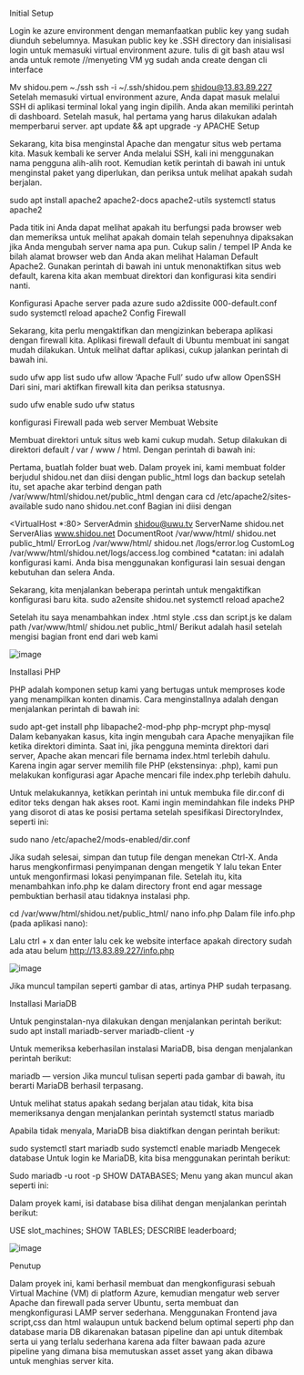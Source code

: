Initial Setup

Login ke azure environment dengan memanfaatkan public key yang sudah diunduh sebelumnya.
Masukan public key ke .SSH directory dan inisialisasi login untuk memasuki virtual environment azure.
tulis di git bash atau wsl anda untuk remote //menyeting VM yg sudah anda create dengan cli interface

Mv shidou.pem ~./ssh
ssh -i ~/.ssh/shidou.pem shidou@13.83.89.227
Setelah memasuki virtual environment azure, Anda dapat masuk melalui SSH di aplikasi terminal lokal yang ingin dipilih. Anda akan memiliki perintah di dashboard. Setelah masuk, hal pertama yang harus dilakukan adalah memperbarui server.
apt update && apt upgrade -y
APACHE Setup

Sekarang, kita bisa menginstal Apache dan mengatur situs web pertama kita. Masuk kembali ke server Anda melalui SSH, kali ini menggunakan nama pengguna alih-alih root. Kemudian ketik perintah di bawah ini untuk menginstal paket yang diperlukan, dan periksa untuk melihat apakah sudah berjalan.

sudo apt install apache2 apache2-docs apache2-utils
systemctl status apache2

Pada titik ini Anda dapat melihat apakah itu berfungsi pada browser web dan memeriksa untuk melihat apakah domain telah sepenuhnya dipaksakan jika Anda mengubah server nama apa pun. Cukup salin / tempel IP Anda ke bilah alamat browser web dan Anda akan melihat Halaman Default Apache2. Gunakan perintah di bawah ini untuk menonaktifkan situs web default, karena kita akan membuat direktori dan konfigurasi kita sendiri nanti.


Konfigurasi Apache server pada azure
sudo a2dissite 000-default.conf
sudo systemctl reload apache2
Config Firewall

Sekarang, kita perlu mengaktifkan dan mengizinkan beberapa aplikasi dengan firewall kita. Aplikasi firewall default di Ubuntu membuat ini sangat mudah dilakukan. Untuk melihat daftar aplikasi, cukup jalankan perintah di bawah ini.

sudo ufw app list
sudo ufw allow ‘Apache Full’
sudo ufw allow OpenSSH
Dari sini, mari aktifkan firewall kita dan periksa statusnya.

sudo ufw enable
sudo ufw status

konfigurasi Firewall pada web server
Membuat Website

Membuat direktori untuk situs web kami cukup mudah. Setup dilakukan di direktori default / var / www / html. Dengan perintah di bawah ini:

Pertama, buatlah folder buat web. Dalam proyek ini, kami membuat folder berjudul shidou.net dan diisi dengan public_html logs dan backup setelah itu, set apache akar terbind dengan path /var/www/html/shidou.net/public_html dengan cara
cd /etc/apache2/sites-available
sudo nano shidou.net.conf
Bagian ini diisi dengan

<VirtualHost *:80>
 ServerAdmin shidou@uwu.tv
 ServerName shidou.net
 ServerAlias www.shidou.net
 DocumentRoot /var/www/html/ shidou.net public_html/
 ErrorLog /var/www/html/ shidou.net /logs/error.log
 CustomLog /var/www/html/shidou.net/logs/access.log combined
</VirtualHost>
*catatan: ini adalah konfigurasi kami. Anda bisa menggunakan konfigurasi lain sesuai dengan kebutuhan dan selera Anda.

Sekarang, kita menjalankan beberapa perintah untuk mengaktifkan konfigurasi baru kita.
sudo a2ensite shidou.net
systemctl reload apache2

Setelah itu saya menambahkan index .html style .css dan script.js ke dalam path /var/www/html/ shidou.net public_html/
Berikut adalah hasil setelah mengisi bagian front end dari web kami

![image](https://github.com/user-attachments/assets/eece475f-3283-4781-83d1-c9b0f50563ee)



Installasi PHP

PHP adalah komponen setup kami yang bertugas untuk memproses kode yang menampilkan konten dinamis. Cara menginstallnya adalah dengan menjalankan perintah di bawah ini:


sudo apt-get install php libapache2-mod-php php-mcrypt php-mysql
Dalam kebanyakan kasus, kita ingin mengubah cara Apache menyajikan file ketika direktori diminta. Saat ini, jika pengguna meminta direktori dari server, Apache akan mencari file bernama index.html terlebih dahulu. Karena ingin agar server memilih file PHP (ekstensinya: .php), kami pun melakukan konfigurasi agar Apache mencari file index.php terlebih dahulu.

Untuk melakukannya, ketikkan perintah ini untuk membuka file dir.conf di editor teks dengan hak akses root. Kami ingin memindahkan file indeks PHP yang disorot di atas ke posisi pertama setelah spesifikasi DirectoryIndex, seperti ini:

sudo nano /etc/apache2/mods-enabled/dir.conf

Jika sudah selesai, simpan dan tutup file dengan menekan Ctrl-X. Anda harus mengkonfirmasi penyimpanan dengan mengetik Y lalu tekan Enter untuk mengonfirmasi lokasi penyimpanan file.
Setelah itu, kita menambahkan info.php ke dalam directory front end agar message pembuktian berhasil atau tidaknya instalasi php.

cd /var/www/html/shidou.net/public_html/
nano info.php
Dalam file info.php (pada aplikasi nano):

<?php
phpinfo
?>
Lalu ctrl + x dan enter lalu cek ke website interface apakah directory sudah ada atau belum
http://13.83.89.227/info.php

![image](https://github.com/user-attachments/assets/ddb64d35-cf97-40c5-bfdc-4bbe56eacd30)


Jika muncul tampilan seperti gambar di atas, artinya PHP sudah terpasang.

Installasi MariaDB

Untuk penginstalan-nya dilakukan dengan menjalankan perintah berikut:
sudo apt install mariadb-server mariadb-client -y

Untuk memeriksa keberhasilan instalasi MariaDB, bisa dengan menjalankan perintah berikut:

mariadb — version
Jika muncul tulisan seperti pada gambar di bawah, itu berarti MariaDB berhasil terpasang.


Untuk melihat status apakah sedang berjalan atau tidak, kita bisa memeriksanya dengan menjalankan perintah systemctl status mariadb


Apabila tidak menyala, MariaDB bisa diaktifkan dengan perintah berikut:

sudo systemctl start mariadb
sudo systemctl enable mariadb
Mengecek database
Untuk login ke MariaDB, kita bisa menggunakan perintah berikut:

Sudo mariadb -u root -p
SHOW DATABASES;
Menu yang akan muncul akan seperti ini:


Dalam proyek kami, isi database bisa dilihat dengan menjalankan perintah berikut:

USE slot_machines;
SHOW TABLES;
DESCRIBE leaderboard;

![image](https://github.com/user-attachments/assets/f8dcb534-e7e9-42d0-86a3-6f666bc36ab7)



Penutup

Dalam proyek ini, kami berhasil membuat dan mengkonfigurasi sebuah Virtual Machine (VM) di platform Azure, kemudian mengatur web server Apache dan firewall pada server Ubuntu, serta membuat dan mengkonfigurasi LAMP server sederhana. Menggunakan Frontend java script,css dan html walaupun untuk backend belum optimal seperti php dan database maria DB dikarenakan batasan pipeline dan api untuk ditembak serta ui yang terlalu sederhana karena ada filter bawaan pada azure pipeline yang dimana bisa memutuskan asset asset yang akan dibawa untuk menghias server kita.
